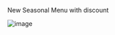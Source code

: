 New Seasonal Menu with discount

![image](https://github.com/user-attachments/assets/37c2426c-42ae-4c35-989f-11bbe4f2b8d3)
